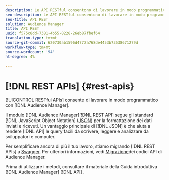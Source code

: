 ```yaml
---
description: Le API RESTful consentono di lavorare in modo programmatico con  Audience Manager.
seo-description: Le API RESTful consentono di lavorare in modo programmatico con  Audience Manager.
seo-title: API REST
solution: Audience Manager
title: API REST
uuid: f575c8dd-7381-4b55-8228-26eb87fbef64
translation-type: tm+mt
source-git-commit: 620730ab1596d4777a768de4453b73538671279d
workflow-type: tm+mt
source-wordcount: '94'
ht-degree: 4%

---
```



# [!DNL REST APIs] {#rest-apis}

[!UICONTROL RESTful APIs] consente di lavorare in modo programmatico con [!DNL Audience Manager].

Il modulo [!DNL Audience Manager][!DNL REST API] segue gli standard [!DNL JavaScript Object Notation] ([JSON](https://www.json.org/)) per la formattazione dei dati inviati e ricevuti. Un vantaggio principale di [!DNL JSON] è che aiuta a rendere [!DNL API] le query facili da scrivere, leggere e analizzare da sviluppatori e computer.

Per semplificare ancora di più il tuo lavoro, stiamo migrando [!DNL REST APIs] a [Swagger](https://swagger.io/solutions/api-documentation/). Per ulteriori informazioni, vedi [Migrazione](/help/using/api/api-swagger-migration.md)dei codici API di Audience Manager.

Prima di utilizzare i [](../../api/rest-api-main/aam-api-getting-started.md#getting-started-with-rest-apis) metodi, consultare il materiale della Guida introduttiva [!DNL Audience Manager] [!DNL API] .
